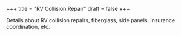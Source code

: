 +++
title = "RV Collision Repair"
draft = false
+++

Details about RV collision repairs, fiberglass, side panels, insurance coordination, etc.

